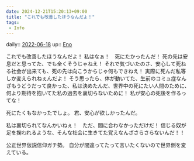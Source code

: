 ```yaml
---
date: 2024-12-21T15:20:13+09:00
title: "これでも改善したほうなんだよ！"
tags:
 - Info
---
```


daily:: [2022-06-18](Daily_Note/2022-06-18.md)
up:: [Eno](Bar/Novel/Just-World/Eno.md)

これでも改善したほうなんだよ！
私はなぁ！　死にたかったんだ！
死の先は安息だと思ってた、でも全くそうじゃねえ！
それで気づいたのさ、安心して死ねる社会が出来ても、死の先は向こうからじゃ何もできねえ！
実際に死んだ私等しか変えられねぇんだよ！
そう思ったら、体が動いてた、生前のコミュ症なんざもうどうだって良かった、私は決めたんだ、世界中の死にたい人間のために、何より期待を抱いてた私の過去を裏切らないために！
私が安心の死後を作るってな！

死にたくもなかったでしょ。
君、安心が欲しかったんだ。

私は裏切られてなんかいねぇ！　ただ、間に合わなかっただけだ！
信じる奴が足を掬われるような、そんな社会に生きてた覚えなんざさらさらないんだ！！

公正世界仮説信仰ガチ勢。
自分が間違ってたって言いたくないので世界側を変えている。

